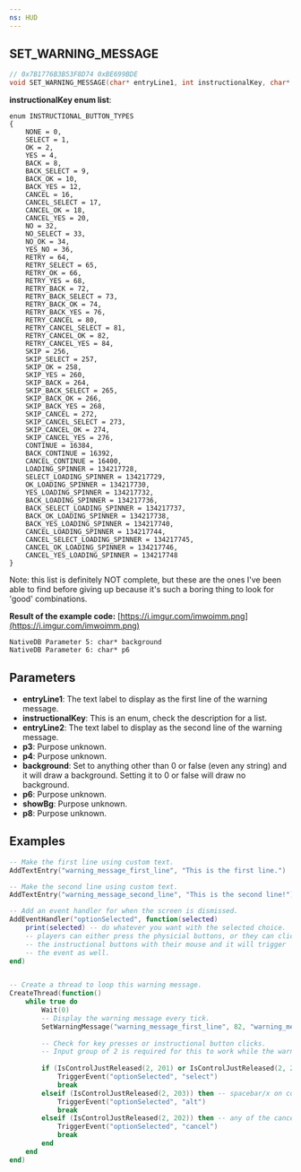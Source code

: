 ```yaml
---
ns: HUD
---
```

## SET_WARNING_MESSAGE

```c
// 0x7B1776B3B53F8D74 0xBE699BDE
void SET_WARNING_MESSAGE(char* entryLine1, int instructionalKey, char* entryLine2, BOOL p3, int p4, Any* background, Any* p6, BOOL showBg, Any p8);
```

**instructionalKey enum list**:

```
enum INSTRUCTIONAL_BUTTON_TYPES
{
    NONE = 0,
    SELECT = 1,
    OK = 2,
    YES = 4,
    BACK = 8,
    BACK_SELECT = 9,
    BACK_OK = 10,
    BACK_YES = 12,
    CANCEL = 16,
    CANCEL_SELECT = 17,
    CANCEL_OK = 18,
    CANCEL_YES = 20,
    NO = 32,
    NO_SELECT = 33,
    NO_OK = 34,
    YES_NO = 36,
    RETRY = 64,
    RETRY_SELECT = 65,
    RETRY_OK = 66,
    RETRY_YES = 68,
    RETRY_BACK = 72,
    RETRY_BACK_SELECT = 73,
    RETRY_BACK_OK = 74,
    RETRY_BACK_YES = 76,
    RETRY_CANCEL = 80,
    RETRY_CANCEL_SELECT = 81,
    RETRY_CANCEL_OK = 82,
    RETRY_CANCEL_YES = 84,
    SKIP = 256,
    SKIP_SELECT = 257,
    SKIP_OK = 258,
    SKIP_YES = 260,
    SKIP_BACK = 264,
    SKIP_BACK_SELECT = 265,
    SKIP_BACK_OK = 266,
    SKIP_BACK_YES = 268,
    SKIP_CANCEL = 272,
    SKIP_CANCEL_SELECT = 273,
    SKIP_CANCEL_OK = 274,
    SKIP_CANCEL_YES = 276,
    CONTINUE = 16384,
    BACK_CONTINUE = 16392,
    CANCEL_CONTINUE = 16400,
    LOADING_SPINNER = 134217728,
    SELECT_LOADING_SPINNER = 134217729,
    OK_LOADING_SPINNER = 134217730,
    YES_LOADING_SPINNER = 134217732,
    BACK_LOADING_SPINNER = 134217736,
    BACK_SELECT_LOADING_SPINNER = 134217737,
    BACK_OK_LOADING_SPINNER = 134217738,
    BACK_YES_LOADING_SPINNER = 134217740,
    CANCEL_LOADING_SPINNER = 134217744,
    CANCEL_SELECT_LOADING_SPINNER = 134217745,
    CANCEL_OK_LOADING_SPINNER = 134217746,
    CANCEL_YES_LOADING_SPINNER = 134217748
}
```

Note: this list is definitely NOT complete, but these are the ones I've been able to find before giving up because it's such a boring thing to look for 'good' combinations.

**Result of the example code:**
[https://i.imgur.com/imwoimm.png](https://i.imgur.com/imwoimm.png)

```
NativeDB Parameter 5: char* background
NativeDB Parameter 6: char* p6
```

## Parameters
* **entryLine1**: The text label to display as the first line of the warning message.
* **instructionalKey**: This is an enum, check the description for a list.
* **entryLine2**: The text label to display as the second line of the warning message.
* **p3**: Purpose unknown.
* **p4**: Purpose unknown.
* **background**: Set to anything other than 0 or false (even any string) and it will draw a background. Setting it to 0 or false will draw no background.
* **p6**: Purpose unknown.
* **showBg**: Purpose unknown.
* **p8**: Purpose unknown.




## Examples
```lua
-- Make the first line using custom text.
AddTextEntry("warning_message_first_line", "This is the first line.")

-- Make the second line using custom text.
AddTextEntry("warning_message_second_line", "This is the second line!")

-- Add an event handler for when the screen is dismissed.
AddEventHandler("optionSelected", function(selected)
    print(selected) -- do whatever you want with the selected choice.
    -- players can either press the physicial buttons, or they can click
    -- the instructional buttons with their mouse and it will trigger
    -- the event as well.
end)


-- Create a thread to loop this warning message.
CreateThread(function()
    while true do
        Wait(0)
        -- Display the warning message every tick.
        SetWarningMessage("warning_message_first_line", 82, "warning_message_second_line", 0, -1, true, 0, 0, 0)
        
        -- Check for key presses or instructional button clicks.
        -- Input group of 2 is required for this to work while the warning is being displayed.
        
        if (IsControlJustReleased(2, 201) or IsControlJustReleased(2, 217)) then -- any select/confirm key was pressed.
            TriggerEvent("optionSelected", "select")
            break
        elseif (IsControlJustReleased(2, 203)) then -- spacebar/x on controller (alt option) was pressed.
            TriggerEvent("optionSelected", "alt")
            break
        elseif (IsControlJustReleased(2, 202)) then -- any of the cancel/back buttons was pressed
            TriggerEvent("optionSelected", "cancel")
            break
        end
    end
end)
```

